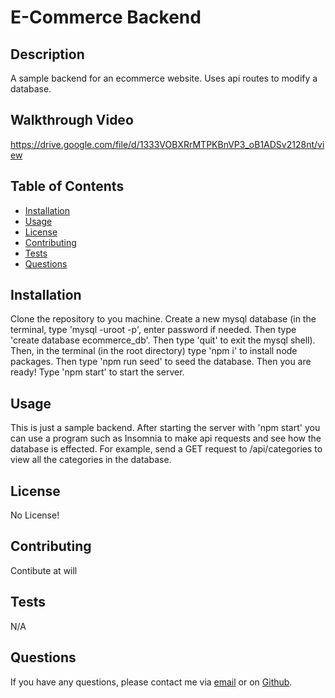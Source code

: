 # E-Commerce Backend   
## Description

A sample backend for an ecommerce website. Uses api routes to modify a database.

## Walkthrough Video
https://drive.google.com/file/d/1333VOBXRrMTPKBnVP3_oB1ADSv2128nt/view

## Table of Contents

* [Installation](#installation)
* [Usage](#usage)
* [License](#license)
* [Contributing](#contributing)
* [Tests](#tests)
* [Questions](#questions)

## Installation

Clone the repository to you machine. Create a new mysql database (in the terminal, type 'mysql -uroot -p', enter password if needed. Then type 'create database ecommerce_db'. Then type 'quit' to exit the mysql shell). Then, in the terminal (in the root directory) type 'npm i' to install node packages. Then type 'npm run seed' to seed the database. Then you are ready! Type 'npm start' to start the server.

## Usage

This is just a sample backend. After starting the server with 'npm start' you can use a program such as Insomnia to make api requests and see how the database is effected. For example, send a GET request to /api/categories to view all the categories in the database.

## License

No License!

## Contributing

Contibute at will

## Tests

N/A

## Questions

If you have any questions, please contact me via [email](vinnycar0923@gmail.com) or on [Github](http://github.com/vcaruso0923).